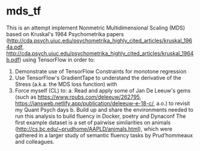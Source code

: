 # mds_tf
This is an attempt implement Nonmetric Multidimensional Scaling (MDS) based on Kruskal's 1964 Psychometrika papers (http://cda.psych.uiuc.edu/psychometrika_highly_cited_articles/kruskal_1964a.pdf, http://cda.psych.uiuc.edu/psychometrika_highly_cited_articles/kruskal_1964b.pdf) using TensorFlow in order to: 
1. Demonstrate use of TensorFlow Constraints for monotone regression
2. Use TensorFlow's GradientTape to understand the derivative of the Stress (a.k.a. the MDS loss function) with 
3. Force myself (CL) to:
  a. Read and apply some of Jan De Leeuw's gems (such as https://www.rpubs.com/deleeuw/262795, https://jansweb.netlify.app/publication/deleeuw-e-18-c/, a.o.) to revisit my Quant Psych days
  b. Build up and share the environments needed to run this analysis to build fluency in Docker, poetry and Dynaconf
The first example dataset is a set of pairwise similarities on animals (http://cs.bc.edu/~prudhome/AAPLD/animals.html), which were gathered in a larger study of semantic fluency tasks by Prud’hommeaux and colleagues. 

